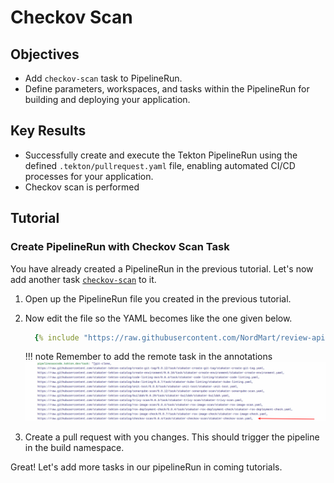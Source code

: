 # Checkov Scan

## Objectives

- Add `checkov-scan` task to PipelineRun.
- Define parameters, workspaces, and tasks within the PipelineRun for building and deploying your application.

## Key Results

- Successfully create and execute the Tekton PipelineRun using the defined `.tekton/pullrequest.yaml` file, enabling automated CI/CD processes for your application.
- Checkov scan is performed

## Tutorial

### Create PipelineRun with Checkov Scan Task

You have already created a PipelineRun in the previous tutorial. Let's now add another task [`checkov-scan`](https://github.com/stakater-tekton-catalog/checkov-scan) to it.

1. Open up the PipelineRun file you created in the previous tutorial.
1. Now edit the file so the YAML becomes like the one given below.

    ```yaml
      {% include "https://raw.githubusercontent.com/NordMart/review-api/main/.tekton/checkov_scan.yaml" %}
    ```
   !!! note
       Remember to add the remote task in the annotations
       ![checkov-scan](images/checkov-scan-annotation.png)

1. Create a pull request with you changes. This should trigger the pipeline in the build namespace.

Great! Let's add more tasks in our pipelineRun in coming tutorials.
